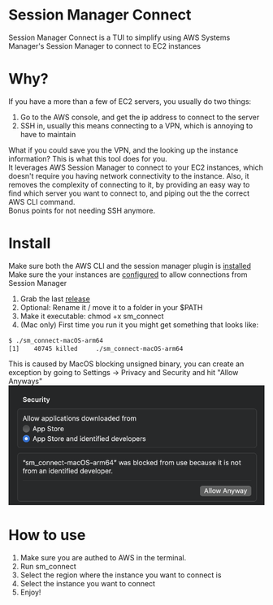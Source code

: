 Session Manager Connect
=======================

Session Manager Connect is a TUI to simplify using AWS Systems Manager's Session Manager to connect to EC2 instances

# Why?
If you have a more than a few of EC2 servers, you usually do two things:
1. Go to the AWS console, and get the ip address to connect to the server
2. SSH in, usually this means connecting to a VPN, which is annoying to have to maintain

What if you could save you the VPN, and the looking up the instance information?
This is what this tool does for you.  
It leverages AWS Session Manager to connect to your EC2 instances, which doesn't require you having network connectivity to the instance.
Also, it removes the complexity of connecting to it, by providing an easy way to find which server you want to connect to, and piping out the the correct AWS CLI command.  
Bonus points for not needing SSH anymore. 

# Install

Make sure both the AWS CLI and the session manager plugin is [installed](https://docs.aws.amazon.com/systems-manager/latest/userguide/session-manager-working-with-install-plugin.html)  
Make sure the your instances are [configured](https://docs.aws.amazon.com/systems-manager/latest/userguide/session-manager-getting-started.html) to allow connections from Session Manager

1. Grab the last [release](https://github.com/nicofff/sm_connect/releases)
2. Optional: Rename it / move it to a folder in your $PATH
3. Make it executable: chmod +x sm_connect
4. (Mac only) First time you run it you might get something that looks like:
```
$ ./sm_connect-macOS-arm64
[1]    40745 killed     ./sm_connect-macOS-arm64
```
This is caused by MacOS blocking unsigned binary, you can create an exception by going to Settings -> Privacy and Security and hit "Allow Anyways"
![Screenshot showing the setting in the MacOS Settings](docs/macos_security_settings.png?raw=true "Title")



# How to use
1. Make sure you are authed to AWS in the terminal.
2. Run sm_connect
3. Select the region where the instance you want to connect is
4. Select the instance you want to connect
5. Enjoy!
